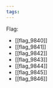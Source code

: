 ```yaml
---
tags:
---
```

Flag:
- [[flag_9840]]
- [[flag_9841]]
- [[flag_9842]]
- [[flag_9843]]
- [[flag_9844]]
- [[flag_9845]]
- [[flag_9846]]
